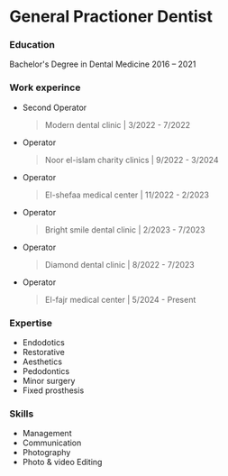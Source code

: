 # General Practioner Dentist

### Education
Bachelor's Degree in Dental Medicine
 2016 – 2021
### Work experince
- Second Operator
   > Modern dental clinic            |     3/2022 - 7/2022

- Operator
   > Noor el-islam charity clinics   |    9/2022 - 3/2024  

- Operator
   > El-shefaa medical center        |     11/2022 - 2/2023

- Operator
   > Bright smile dental clinic      |      2/2023 - 7/2023

- Operator
  > Diamond dental clinic           |     8/2022 - 7/2023

- Operator
  > El-fajr medical center          |      5/2024 - Present


### Expertise

 - Endodotics
 - Restorative
 - Aesthetics
 - Pedodontics
 - Minor surgery
 - Fixed prosthesis

### Skills
- Management
- Communication
- Photography
- Photo & video Editing
